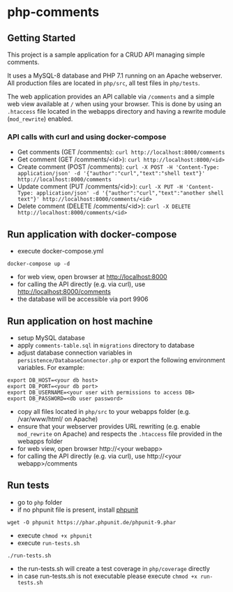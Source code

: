 # php-comments

## Getting Started

This project is a sample application for a CRUD API managing simple comments.

It uses a MySQL-8 database and PHP 7.1 running on an Apache webserver. All production 
files are located in `php/src`, all test files in `php/tests`.

The web application provides an API callable via `/comments` and a simple web view
available at `/` when using your browser. 
This is done by using an `.htaccess` file located in the webapps directory and having a
rewrite module (`mod_rewrite`) enabled.

### API calls with curl and using docker-compose

- Get comments (GET /comments): `curl http://localhost:8000/comments`
- Get comment (GET /comments/\<id\>): `curl http://localhost:8000/<id>`
- Create comment (POST /comments): `curl -X POST -H 'Content-Type: application/json' -d '{"author":"curl","text":"shell text"}' http://localhost:8000/comments`
- Update comment (PUT /comments/\<id\>): `curl -X PUT -H 'Content-Type: application/json' -d '{"author":"curl","text":"another shell text"}' http://localhost:8000/comments/<id>`
- Delete comment (DELETE /comments/\<id\>): `curl -X DELETE http://localhost:8000/comments/<id>`

## Run application with docker-compose

- execute docker-compose.yml
```
docker-compose up -d
```

- for web view, open browser at [http://localhost:8000](http://localhost:8000)
- for calling the API directly (e.g. via curl), use [http://localhost:8000/comments](http://localhost:8000/comments)
- the database will be accessible via port 9906

## Run application on host machine

- setup MySQL database
- apply `comments-table.sql` in `migrations` directory to database
- adjust database connection variables in `persistence/DatabaseConnector.php` or export the following environment variables. For example:
```
export DB_HOST=<your db host>
export DB_PORT=<your db port>
export DB_USERNAME=<your user with permissions to access DB>
export DB_PASSWORD=<db user password>
``` 
- copy all files located in `php/src` to your webapps folder (e.g. /var/www/html/ on Apache)
- ensure that your webserver provides URL rewriting (e.g. enable `mod_rewrite` on Apache) and 
respects the `.htaccess` file provided in the webapps folder
- for web view, open browser http://\<your webapp\>
- for calling the API directly (e.g. via curl), use http://\<your webapp\>/comments

## Run tests

- go to `php` folder
- if no phpunit file is present, install [phpunit](https://phpunit.de/getting-started/phpunit-9.html)
``` 
wget -O phpunit https://phar.phpunit.de/phpunit-9.phar
```
- execute `chmod +x phpunit`
- execute `run-tests.sh`
```
./run-tests.sh
```

- the run-tests.sh will create a test coverage in `php/coverage` directly
- in case run-tests.sh is not executable please execute `chmod +x run-tests.sh`
